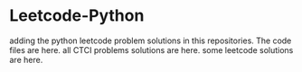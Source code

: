 # Leetcode-Python
adding the python leetcode problem solutions in this repositories. 
The code files are here.
all CTCI problems solutions are here.
some leetcode solutions are here.











































































































































































































































































































































































































































































































































































































































































































































































































































































































































































































































































































































































































